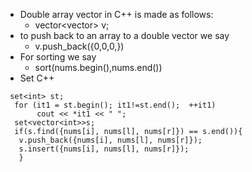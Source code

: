 - Double array vector in C++ is made as follows:
  - vector<vector<int>> v;
- to push back to an array to a double vector we say 
  - v.push_back({0,0,0,})
- For sorting we say 
  - sort(nums.begin(),nums.end())
- Set C++
 ```
  set<int> st; 
   for (it1 = st.begin(); it1!=st.end();  ++it1) 
        cout << *it1 << " "; 
   set<vector<int>>s;
   if(s.find({nums[i], nums[l], nums[r]}) == s.end()){
    v.push_back({nums[i], nums[l], nums[r]});
    s.insert({nums[i], nums[l], nums[r]});
    }
 ```
